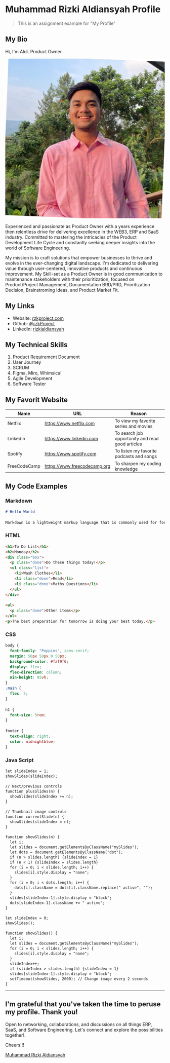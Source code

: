 # Muhammad Rizki Aldiansyah Profile

> This is an assignment example for "My Profile"

## My Bio

Hi, I'm Aldi. Product Owner

![Foto Aldi](/assets/foto-aldi.jpeg)

Experienced and passionate as Product Owner with a years experience then relentless drive for delivering excellence in the WEB3, ERP and SaaS industry. Committed to mastering the intricacies of the Product Development Life Cycle and constantly seeking deeper insights into the world of Software Engineering.

My mission is to craft solutions that empower businesses to thrive and evolve in the ever-changing digital landscape. I'm dedicated to delivering value through user-centered, innovative products and continuous improvement. My Skill-set as a Product Owner is in good communication to maintenance stakeholders with their prioritization, focused on Product/Project Management, Documentation BRD/PRD, Prioritization Decision, Brainstroming Ideas, and Product Market Fit.

## My Links

- Website: [rzkproject.com](https://rzkproject.com/)
- Github: [@rzkProject](https://github.com/rzkProject)
- LinkedIn: [rizkialdiansyah](https://www.linkedin.com/in/rizkialdiansyah/)

## My Technical Skills

1. Product Requirement Document
2. User Journey
3. SCRUM
4. Figma, Miro, Whimsical
5. Agile Development
6. Software Tester

## My Favorit Website

| Name         | URL                            | Reason                                           |
| ------------ | ------------------------------ | ------------------------------------------------ |
| Netflix      | <https://www.netflix.com>      | To view my favorite series and movies            |
| LinkedIn     | <https://www.linkedin.com>     | To search job opportunity and read good articles |
| Spotify      | <https://www.spotify.com>      | To listen my favorite podcasts and songs         |
| FreeCodeCamp | <https://www.freecodecamp.org> | To sharpen my coding knowledge                   |

## My Code Examples

### Markdown

```markdown
# Hello World

Markdown is a lightweight markup language that is commonly used for formatting and structuring plain text documents.
```

### HTML

```html
<h1>To Do List</h1>
<h2>Monday</h2>
<div class="box">
  <p class="done">Do these things today!</p>
  <ul class="list">
    <li>Wash Clothes</li>
    <li class="done">Read</li>
    <li class="done">Maths Questions</li>
  </ul>
</div>

<ul>
  <p class="done">Other items</p>
</ul>
<p>The best preparation for tomorrow is doing your best today.</p>
```

### CSS

```css
body {
  font-family: "Poppins", sans-serif;
  margin: 50px 50px 0 50px;
  background-color: #faf9f6;
  display: flex;
  flex-direction: column;
  min-height: 95vh;
}
.main {
  flex: 2;
}

h1 {
  font-size: 5rem;
}

footer {
  text-align: right;
  color: midnightblue;
}
```

### Java Script

```JS
let slideIndex = 1;
showSlides(slideIndex);

// Next/previous controls
function plusSlides(n) {
  showSlides(slideIndex += n);
}

// Thumbnail image controls
function currentSlide(n) {
  showSlides(slideIndex = n);
}

function showSlides(n) {
  let i;
  let slides = document.getElementsByClassName("mySlides");
  let dots = document.getElementsByClassName("dot");
  if (n > slides.length) {slideIndex = 1}
  if (n < 1) {slideIndex = slides.length}
  for (i = 0; i < slides.length; i++) {
    slides[i].style.display = "none";
  }
  for (i = 0; i < dots.length; i++) {
    dots[i].className = dots[i].className.replace(" active", "");
  }
  slides[slideIndex-1].style.display = "block";
  dots[slideIndex-1].className += " active";
}

let slideIndex = 0;
showSlides();

function showSlides() {
  let i;
  let slides = document.getElementsByClassName("mySlides");
  for (i = 0; i < slides.length; i++) {
    slides[i].style.display = "none";
  }
  slideIndex++;
  if (slideIndex > slides.length) {slideIndex = 1}
  slides[slideIndex-1].style.display = "block";
  setTimeout(showSlides, 2000); // Change image every 2 seconds
}
```

---

## I'm grateful that you've taken the time to peruse my profile. Thank you!

Open to networking, collaborations, and discussions on all things ERP, SaaS, and Software Engineering. Let's connect and explore the possibilities together!.

Cheers!!!<br>

[Muhammad Rizki Aldiansyah](https://www.linkedin.com/in/rizkialdiansyah/)
